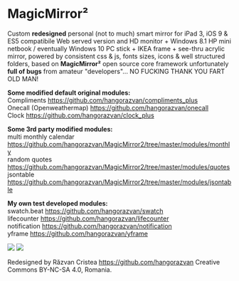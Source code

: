 # MagicMirror&sup2;

Custom <b>redesigned</b> personal (not to much) smart mirror for iPad 3, iOS 9 & ES5 compatibile Web served version and HD monitor + Windows 8.1 HP mini netbook / eventually Windows 10 PC stick + IKEA frame + see-thru acrylic mirror, powered by consistent css & js, fonts sizes, icons & well structured folders, based on <b>MagicMirror&sup2;</b> open source core framework unfortunately <b>full of bugs</b> from amateur "developers"...  NO FUCKING THANK YOU FART OLD MAN!

<b>Some modified default original modules:</b>
<br>Compliments https://github.com/hangorazvan/compliments_plus
<br>Onecall (Openweathermap) https://github.com/hangorazvan/onecall
<br>Clock https://github.com/hangorazvan/clock_plus

<b>Some 3rd party modified modules:</b>
<br>multi monthly calendar https://github.com/hangorazvan/MagicMirror2/tree/master/modules/monthly
<br>random quotes https://github.com/hangorazvan/MagicMirror2/tree/master/modules/quotes
<br>jsontable https://github.com/hangorazvan/MagicMirror2/tree/master/modules/jsontable

<b>My own test developed modules:</b>
<br>swatch.beat https://github.com/hangorazvan/swatch
<br>lifecounter https://github.com/hangorazvan/lifecounter
<br>notification https://github.com/hangorazvan/notification
<br>yframe https://github.com/hangorazvan/yframe

<img src=https://github.com/hangorazvan/MagicMirror2/blob/master/HD.png>
<img src=https://github.com/hangorazvan/MagicMirror2/blob/ipad/iPad3.png>

Redesigned by Răzvan Cristea
https://github.com/hangorazvan
Creative Commons BY-NC-SA 4.0, Romania.
